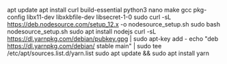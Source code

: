 apt update
apt install curl build-essential python3 nano make gcc pkg-config libx11-dev libxkbfile-dev libsecret-1-0 sudo
curl -sL https://deb.nodesource.com/setup_12.x -o nodesource_setup.sh
sudo bash nodesource_setup.sh
sudo apt install nodejs
curl -sL https://dl.yarnpkg.com/debian/pubkey.gpg | sudo apt-key add -
echo "deb https://dl.yarnpkg.com/debian/ stable main" | sudo tee /etc/apt/sources.list.d/yarn.list
sudo apt update && sudo apt install yarn
